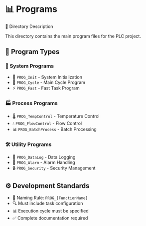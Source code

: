 # 📊 Programs

<div align="center>
<!-- ...language switcher... -->
</div>

## 📑 Directory Description
This directory contains the main program files for the PLC project.

## 🔨 Program Types
### 🚀 System Programs
- 📌 `PROG_Init` - System Initialization
- 🔄 `PROG_Cycle` - Main Cycle Program
- ⚡ `PROG_Fast` - Fast Task Program

### 🏭 Process Programs
- 🌡️ `PROG_TempControl` - Temperature Control
- 💧 `PROG_FlowControl` - Flow Control
- 📊 `PROG_BatchProcess` - Batch Processing

### 🛠️ Utility Programs
- 📝 `PROG_DataLog` - Data Logging
- 🔔 `PROG_Alarm` - Alarm Handling
- 🔒 `PROG_Security` - Security Management

## ⚙️ Development Standards
- 📝 Naming Rule: `PROG_[FunctionName]`
- 🔍 Must include task configuration
- 📊 Execution cycle must be specified
- ✅ Complete documentation required